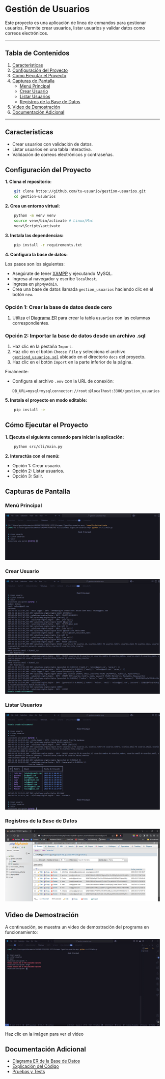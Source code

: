 # Gestión de Usuarios

Este proyecto es una aplicación de línea de comandos para gestionar usuarios. Permite crear usuarios, listar usuarios y validar datos como correos electrónicos.

---

## Tabla de Contenidos

1. [Características](#características)
2. [Configuración del Proyecto](#configuración-del-proyecto)
3. [Cómo Ejecutar el Proyecto](#cómo-ejecutar-el-proyecto)
4. [Capturas de Pantalla](#capturas-de-pantalla)
   - [Menú Principal](#menú-principal)
   - [Crear Usuario](#crear-usuario)
   - [Listar Usuarios](#listar-usuarios)
   - [Registros de la Base de Datos](#registros-de-la-base-de-datos)
5. [Video de Demostración](#video-de-demostración)
6. [Documentación Adicional](#documentación-adicional)

---

## Características

- Crear usuarios con validación de datos.
- Listar usuarios en una tabla interactiva.
- Validación de correos electrónicos y contraseñas.

## Configuración del Proyecto

**1. Clona el repositorio:**

```bash
    git clone https://github.com/tu-usuario/gestion-usuarios.git
    cd gestion-usuarios
```

**2. Crea un entorno virtual:**

```bash
    python -m venv venv
    source venv/bin/activate # Linux/Mac
    venv\Scripts\activate
```

**3. Instala las dependencias:**

```bash
    pip install -r requirements.txt
```

**4. Configura la base de datos:**

Los pasos son los siguientes:

- Asegúrate de tener [XAMPP](https://www.apachefriends.org/) y ejecutando MySQL.
- Ingresa al navegador y escribe `localhost`.
- Ingresa en `phpMyAdmin`.
- Crea una base de datos llamada `gestion_usuarios` haciendo clic en el botón `new`.

### Opción 1: Crear la base de datos desde cero

1. Utiliza el [Diagrama ER](./docs/database_er_diagram.md) para crear la tabla `usuarios` con las columnas correspondientes.

### Opción 2: Importar la base de datos desde un archivo .sql

1. Haz clic en la pestaña `Import`.
2. Haz clic en el botón `Choose File` y selecciona el archivo [`gestiond_usuarios.sql`](./docs/gestion_usuarios.sql) ubicado en el directorio `docs` del proyecto.
3. Haz clic en el botón `Import` en la parte inferior de la página.

Finalmente:

- Configura el archivo `.env` con la URL de conexión:

  `DB_URL=mysql+mysqlconnector://root:@localhost:3306/gestion_usuarios`

**5. Instala el proyecto en modo editable:**

```bash
    pip install -e
```

## Cómo Ejecutar el Proyecto

**1. Ejecuta el siguiente comando para iniciar la aplicación:**

```bash
    python src/cli/main.py
```

**2. Interactúa con el menú:**

- Opción 1: Crear usuario.
- Opción 2: Listar usuarios.
- Opción 3: Salir.

## Capturas de Pantalla

### Menú Principal

![Menú Principal](./screenshots/menu_principal.png)

### Crear Usuario

![Crear Usuario Parte 1](./screenshots/crear_usuario_1.png)
![Crear Usuario Parte 2](./screenshots/crear_usuario_2.png)

### Listar Usuarios

![Listar Usuarios](./screenshots/listar_usuarios.png)

### Registros de la Base de Datos

![Registros en la Base de Datos](./screenshots/registros_base_datos.png)

## Video de Demostración

A continuación, se muestra un video de demostración del programa en funcionamiento:

[![Ver Video](./screenshots/video_thumbnail.png)](https://drive.google.com/file/d/1CnRohmsIGHoNzJ6yvsJGJKLbNa814eeE/view?usp=drive_link)

Haz clic en la imágen para ver el video

## Documentación Adicional

- [Diagrama ER de la Base de Datos](docs/database_er_diagram.md)
- [Explicación del Código](docs/code_explanation.md)
- [Pruebas y Tests](docs/tests.md)
